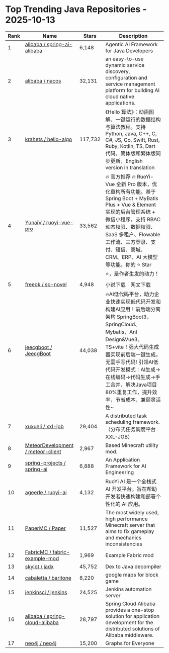 # Top Trending Java Repositories - 2025-10-13

| Rank | Name | Stars | Description |
|------|------|-------|-------------|
| 1 | [alibaba / spring-ai-alibaba](https://github.com/alibaba/spring-ai-alibaba) | 6,148 | Agentic AI Framework for Java Developers |
| 2 | [alibaba / nacos](https://github.com/alibaba/nacos) | 32,131 | an easy-to-use dynamic service discovery, configuration and service management platform for building AI cloud native applications. |
| 3 | [krahets / hello-algo](https://github.com/krahets/hello-algo) | 117,732 | 《Hello 算法》：动画图解、一键运行的数据结构与算法教程。支持 Python, Java, C++, C, C#, JS, Go, Swift, Rust, Ruby, Kotlin, TS, Dart 代码。简体版和繁体版同步更新，English version in translation |
| 4 | [YunaiV / ruoyi-vue-pro](https://github.com/YunaiV/ruoyi-vue-pro) | 33,562 | 🔥 官方推荐 🔥 RuoYi-Vue 全新 Pro 版本，优化重构所有功能。基于 Spring Boot + MyBatis Plus + Vue & Element 实现的后台管理系统 + 微信小程序，支持 RBAC 动态权限、数据权限、SaaS 多租户、Flowable 工作流、三方登录、支付、短信、商城、CRM、ERP、AI 大模型等功能。你的 ⭐️ Star ⭐️，是作者生发的动力！ |
| 5 | [freeok / so-novel](https://github.com/freeok/so-novel) | 4,948 | 小说下载｜网文下载 | 网络小说 |
| 6 | [jeecgboot / JeecgBoot](https://github.com/jeecgboot/JeecgBoot) | 44,038 | 🔥AI低代码平台，助力企业快速实现低代码开发和构建AI应用！前后端分离架构 SpringBoot3，SpringCloud、Mybatis，Ant Design&Vue3、TS+vite！强大代码生成器实现前后端一键生成，无需手写代码! 引领AI低代码开发模式：AI生成→在线编码→代码生成→手工合并，解决Java项目80%重复工作，提升效率，节省成本，兼顾灵活性~ |
| 7 | [xuxueli / xxl-job](https://github.com/xuxueli/xxl-job) | 29,404 | A distributed task scheduling framework.（分布式任务调度平台XXL-JOB） |
| 8 | [MeteorDevelopment / meteor-client](https://github.com/MeteorDevelopment/meteor-client) | 2,967 | Based Minecraft utility mod. |
| 9 | [spring-projects / spring-ai](https://github.com/spring-projects/spring-ai) | 6,888 | An Application Framework for AI Engineering |
| 10 | [ageerle / ruoyi-ai](https://github.com/ageerle/ruoyi-ai) | 4,132 | RuoYi AI 是一个全栈式 AI 开发平台，旨在帮助开发者快速构建和部署个性化的 AI 应用。 |
| 11 | [PaperMC / Paper](https://github.com/PaperMC/Paper) | 11,527 | The most widely used, high performance Minecraft server that aims to fix gameplay and mechanics inconsistencies |
| 12 | [FabricMC / fabric-example-mod](https://github.com/FabricMC/fabric-example-mod) | 1,969 | Example Fabric mod |
| 13 | [skylot / jadx](https://github.com/skylot/jadx) | 45,752 | Dex to Java decompiler |
| 14 | [cabaletta / baritone](https://github.com/cabaletta/baritone) | 8,220 | google maps for block game |
| 15 | [jenkinsci / jenkins](https://github.com/jenkinsci/jenkins) | 24,525 | Jenkins automation server |
| 16 | [alibaba / spring-cloud-alibaba](https://github.com/alibaba/spring-cloud-alibaba) | 28,797 | Spring Cloud Alibaba provides a one-stop solution for application development for the distributed solutions of Alibaba middleware. |
| 17 | [neo4j / neo4j](https://github.com/neo4j/neo4j) | 15,200 | Graphs for Everyone |
